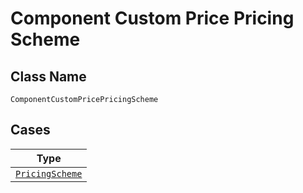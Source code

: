 
# Component Custom Price Pricing Scheme

## Class Name

`ComponentCustomPricePricingScheme`

## Cases

| Type |
|  --- |
| [`PricingScheme`](../../../doc/models/pricing-scheme.md) |

